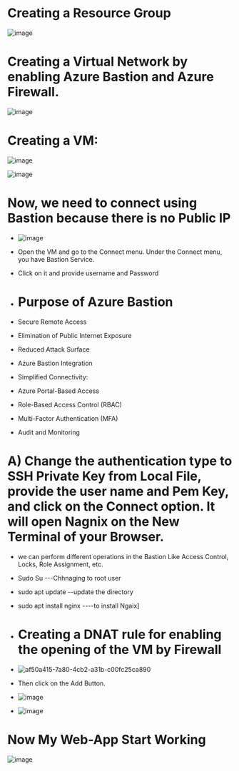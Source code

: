 # Creating a Resource Group

![image](https://github.com/ankitnewjobs/Azure-Practices-Examples/assets/154872782/3b3e6cd0-48e9-49f7-a294-4131cdd823ae)

# Creating a Virtual Network by enabling Azure Bastion and Azure Firewall.

![image](https://github.com/ankitnewjobs/Azure-Practices-Examples/assets/154872782/3af60fbe-86e1-428d-9b22-207bf79c635d)


# Creating a VM:

![image](https://github.com/ankitnewjobs/Azure-Practices-Examples/assets/154872782/33e5354d-bea1-42b6-84e6-612054b7ed48)

![image](https://github.com/ankitnewjobs/Azure-Practices-Examples/assets/154872782/5279ba96-c033-48f2-856c-cecb3de35caf)

# Now, we need to connect using Bastion because there is no Public IP


- ![image](https://github.com/ankitnewjobs/Azure-Practices-Examples/assets/154872782/1f5294b1-507a-4c0a-9cd5-64a4e5c41616)

- Open the VM and go to the Connect menu. Under the Connect menu, you have Bastion Service.
- Click on it and provide username and Password

- # Purpose of Azure Bastion

- Secure Remote Access
- Elimination of Public Internet Exposure
- Reduced Attack Surface
- Azure Bastion Integration
- Simplified Connectivity:
- Azure Portal-Based Access
- Role-Based Access Control (RBAC)
- Multi-Factor Authentication (MFA)
- Audit and Monitoring
  
#  A) Change the authentication type to SSH Private Key from Local File, provide the user name and Pem Key, and click on the Connect option. It will open Nagnix on the New Terminal of your Browser.

- we can perform different operations in the Bastion Like Access Control, Locks, Role Assignment, etc.

- Sudo Su ---Chhnaging to root user

- sudo apt update --update the directory

- sudo apt install nginx ----to install Ngaix]

- # Creating a DNAT rule for enabling the opening of the VM by Firewall

- ![af50a415-7a80-4cb2-a31b-c00fc25ca890](https://github.com/ankitnewjobs/Azure-Practices-Examples/assets/154872782/fb487dd5-cb78-4c64-a7bb-fd896d0358d4)

- Then click on the Add Button.

- ![image](https://github.com/ankitnewjobs/Azure-Practices-Examples/assets/154872782/df225b3c-95b6-4c4d-a4a8-b6237994e3f9)

- ![image](https://github.com/ankitnewjobs/Azure-Practices-Examples/assets/154872782/58fe809c-e6d1-4f3b-a913-88e610ed53a4)

# Now My Web-App Start Working 

![image](https://github.com/ankitnewjobs/Azure-Practices-Examples/assets/154872782/2f4e415b-a0c0-4e89-b2a6-23ff87a22992)



  

  





